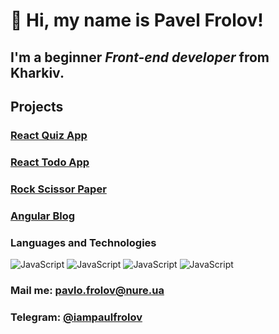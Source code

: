 # 👋 Hi, my name is **Pavel Frolov**!
## I'm a beginner *Front-end developer* from Kharkiv.

## Projects
### [React Quiz App](https://quizapp-57505.web.app)
### [React Todo App](https://github.com/iampaulfrolov/react-todo-app)
### [Rock Scissor Paper](https://rock-scissors-paper.vercel.app)
### [Angular Blog](https://angular-blog-a0f3e.web.app)

### Languages and Technologies
![JavaScript](https://img.shields.io/badge/-HTML-090909?style=for-the-badge&logo=html5)
![JavaScript](https://img.shields.io/badge/-CSS-090909?style=for-the-badge&logo=css3)
![JavaScript](https://img.shields.io/badge/-JavaScript-090909?style=for-the-badge&logo=JavaScript)
![JavaScript](https://img.shields.io/badge/-ReactJs-090909?style=for-the-badge&logo=React)

### Mail me: pavlo.frolov@nure.ua
### Telegram: [@iampaulfrolov](https://t.me/iampaulfrolov)


